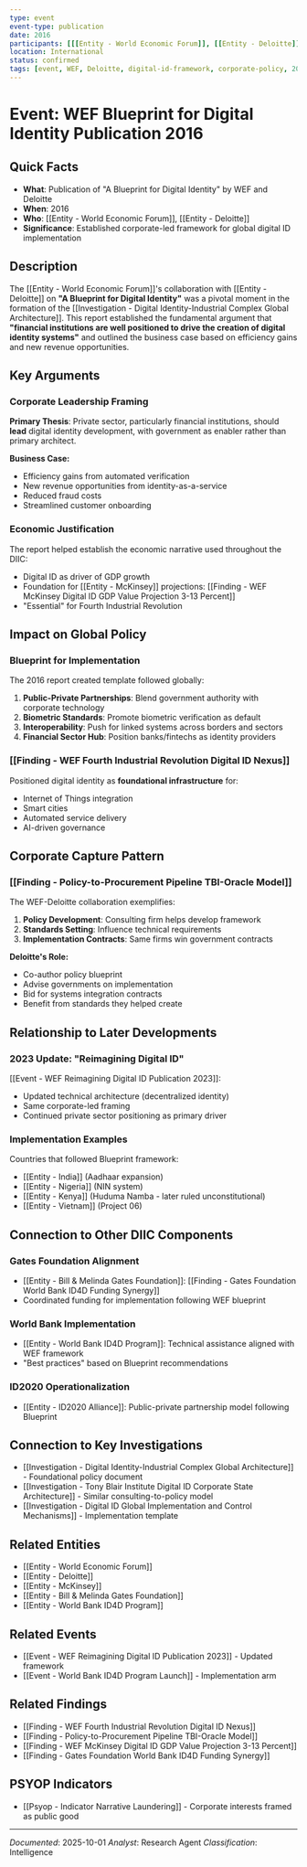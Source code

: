 ```yaml
---
type: event
event-type: publication
date: 2016
participants: [[[Entity - World Economic Forum]], [[Entity - Deloitte]]]
location: International
status: confirmed
tags: [event, WEF, Deloitte, digital-id-framework, corporate-policy, 2016]
---
```


# Event: WEF Blueprint for Digital Identity Publication 2016

## Quick Facts
- **What**: Publication of "A Blueprint for Digital Identity" by WEF and Deloitte
- **When**: 2016
- **Who**: [[Entity - World Economic Forum]], [[Entity - Deloitte]]
- **Significance**: Established corporate-led framework for global digital ID implementation

## Description

The [[Entity - World Economic Forum]]'s collaboration with [[Entity - Deloitte]] on **"A Blueprint for Digital Identity"** was a pivotal moment in the formation of the [[Investigation - Digital Identity-Industrial Complex Global Architecture]]. This report established the fundamental argument that **"financial institutions are well positioned to drive the creation of digital identity systems"** and outlined the business case based on efficiency gains and new revenue opportunities.

## Key Arguments

### Corporate Leadership Framing
**Primary Thesis**: Private sector, particularly financial institutions, should **lead** digital identity development, with government as enabler rather than primary architect.

**Business Case:**
- Efficiency gains from automated verification
- New revenue opportunities from identity-as-a-service
- Reduced fraud costs
- Streamlined customer onboarding

### Economic Justification
The report helped establish the economic narrative used throughout the DIIC:
- Digital ID as driver of GDP growth
- Foundation for [[Entity - McKinsey]] projections: [[Finding - WEF McKinsey Digital ID GDP Value Projection 3-13 Percent]]
- "Essential" for Fourth Industrial Revolution

## Impact on Global Policy

### Blueprint for Implementation
The 2016 report created template followed globally:
1. **Public-Private Partnerships**: Blend government authority with corporate technology
2. **Biometric Standards**: Promote biometric verification as default
3. **Interoperability**: Push for linked systems across borders and sectors
4. **Financial Sector Hub**: Position banks/fintechs as identity providers

### [[Finding - WEF Fourth Industrial Revolution Digital ID Nexus]]
Positioned digital identity as **foundational infrastructure** for:
- Internet of Things integration
- Smart cities
- Automated service delivery
- AI-driven governance

## Corporate Capture Pattern

### [[Finding - Policy-to-Procurement Pipeline TBI-Oracle Model]]
The WEF-Deloitte collaboration exemplifies:
1. **Policy Development**: Consulting firm helps develop framework
2. **Standards Setting**: Influence technical requirements
3. **Implementation Contracts**: Same firms win government contracts

**Deloitte's Role:**
- Co-author policy blueprint
- Advise governments on implementation
- Bid for systems integration contracts
- Benefit from standards they helped create

## Relationship to Later Developments

### 2023 Update: "Reimagining Digital ID"
[[Event - WEF Reimagining Digital ID Publication 2023]]:
- Updated technical architecture (decentralized identity)
- Same corporate-led framing
- Continued private sector positioning as primary driver

### Implementation Examples
Countries that followed Blueprint framework:
- [[Entity - India]] (Aadhaar expansion)
- [[Entity - Nigeria]] (NIN system)
- [[Entity - Kenya]] (Huduma Namba - later ruled unconstitutional)
- [[Entity - Vietnam]] (Project 06)

## Connection to Other DIIC Components

### Gates Foundation Alignment
- [[Entity - Bill & Melinda Gates Foundation]]: [[Finding - Gates Foundation World Bank ID4D Funding Synergy]]
- Coordinated funding for implementation following WEF blueprint

### World Bank Implementation
- [[Entity - World Bank ID4D Program]]: Technical assistance aligned with WEF framework
- "Best practices" based on Blueprint recommendations

### ID2020 Operationalization
- [[Entity - ID2020 Alliance]]: Public-private partnership model following Blueprint

## Connection to Key Investigations
- [[Investigation - Digital Identity-Industrial Complex Global Architecture]] - Foundational policy document
- [[Investigation - Tony Blair Institute Digital ID Corporate State Architecture]] - Similar consulting-to-policy model
- [[Investigation - Digital ID Global Implementation and Control Mechanisms]] - Implementation template

## Related Entities
- [[Entity - World Economic Forum]]
- [[Entity - Deloitte]]
- [[Entity - McKinsey]]
- [[Entity - Bill & Melinda Gates Foundation]]
- [[Entity - World Bank ID4D Program]]

## Related Events
- [[Event - WEF Reimagining Digital ID Publication 2023]] - Updated framework
- [[Event - World Bank ID4D Program Launch]] - Implementation arm

## Related Findings
- [[Finding - WEF Fourth Industrial Revolution Digital ID Nexus]]
- [[Finding - Policy-to-Procurement Pipeline TBI-Oracle Model]]
- [[Finding - WEF McKinsey Digital ID GDP Value Projection 3-13 Percent]]
- [[Finding - Gates Foundation World Bank ID4D Funding Synergy]]

## PSYOP Indicators
- [[Psyop - Indicator Narrative Laundering]] - Corporate interests framed as public good

---
*Documented*: 2025-10-01
*Analyst*: Research Agent
*Classification*: Intelligence
